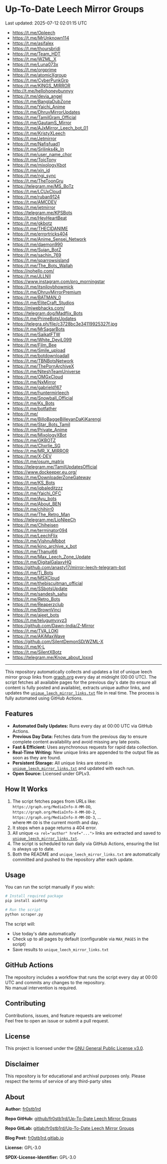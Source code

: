# Up-To-Date Leech Mirror Groups

Last updated: 2025-07-12 02:01:15 UTC

- https://t.me/Opleech
- https://t.me/MrUnknown114
- https://t.me/asifalex
- https://t.me/thoursbridi
- https://t.me/Team_HDT
- https://t.me/WZML_X
- https://t.me/Luna073x
- https://t.me/orgprime
- https://t.me/atomicXgroup
- https://t.me/CyberPunkGrp
- https://t.me/KINGS_MIRROR
- http://t.me/hellohoneybunnyy
- https://t.me/devia_angel
- https://t.me/BanglaDubZone
- https://t.me/Yaichi_Anime
- https://t.me/DhruvMirrorUpdates
- https://t.me/TamilGram_Official
- https://t.me/GautamS_Mirror
- https://t.me/AJxMirror_Leech_bot_01
- https://t.me/KristyXLeech
- https://t.me/Jetmirror
- https://t.me/Nafisfuad1
- https://t.me/Srilinks4k_In
- https://t.me/user_name_chor
- https://t.me/ToicTony
- https://t.me/mixologyXbot
- https://t.me/xin_id
- https://t.me/ngi_sync
- https://t.me/TheToonGru
- https://telegram.me/MS_BoTz
- https://t.me/LCUxCloud
- https://t.me/ruban9124
- https://t.me/AMCDEV
- https://t.me/jetmirror
- https://telegram.me/KPSBots
- https://t.me/HeyHeartBeat
- https://t.me/gkbotz
- https://t.me/THECIDANIME
- https://t.me/errortricks404
- https://t.me/Anime_Sensei_Network
- https://t.me/daemon990
- https://t.me/Sujan_BotZ
- https://t.me/sachin_769
- https://t.me/sparrowsisland
- https://t.me/The_Bots_Wallah
- https://nohello.com/
- https://t.me/JLLNII
- https://www.instagram.com/pro_morningstar
- https://t.me/itsniloybhowmick
- https://t.me/DhruvMirrorPremium
- https://t.me/BATMAN_0
- https://t.me/EliteCraft_Studios
- https://mjwebhacks.com/
- https://telegram.dog/Madflix_Bots
- https://t.me/PrimeBotsUpdates
- https://telegra.ph/file/c3728bc3e34119925327f.jpg
- https://t.me/MrSagarBots
- https://t.me/SaikatFTW
- https://t.me/White_DeviL099
- https://t.me/Film_Bee
- https://t.me/Smile_upload
- https://t.me/botdownloadall
- https://t.me/TBNBotsNetwork
- https://t.me/ThePornArchiveX
- https://t.me/NiteshTeamUniverse
- https://t.me/OMGxCloud
- https://t.me/NxMirror
- https://t.me/gabrield167
- https://t.me/huntermirleech
- https://t.me/Snowball_Official
- https://t.me/Ks_Bots
- https://t.me/botfather
- https://t.me/
- https://t.me/BilloBaggeBilleyanDaKiKarengi
- https://t.me/Star_Bots_Tamil
- https://t.me/Private_Anime
- https://t.me/MixologyXBot
- https://t.me/GKBOTZ
- https://t.me/Chxrlie_SG
- https://t.me/MR_X_MIRROR
- https://t.me/X-DEV
- https://t.me/osum_matrix
- https://telegram.me/TamilUpdatesOfficial
- https://www.dockeeper.eu.org/
- https://t.me/DownloaderZoneGateway
- https://t.me/KS_Bots
- https://t.me/iqbaleditzzz
- https://t.me/Yaichi_OFC
- https://t.me/Ayu_bots
- https://t.me/About_BEN
- https://t.me/chihirr0
- https://t.me/The_Retro_Man
- https://telegram.me/LioNleeCh
- https://t.me/Chiheisen
- https://t.me/terminator094
- https://t.me/LeechFlix
- https://t.me/VishnuMbbot
- https://t.me/kino_archive_x_bot
- https://t.me/Thanuj66
- https://t.me/Max_Leech_Zone_Update
- https://t.me/DigitalGalaxyHQ
- https://github.com/anasty17/mirror-leech-telegram-bot
- https://t.me/Tj_Bots
- https://t.me/MSXCloud
- https://t.me/thebiscuitman_official
- https://t.me/SSbotsUpdate
- https://t.me/sandesh_sahu
- https://t.me/Retro_Bots
- https://t.me/Reaperzclub
- https://t.me/BrownVinci
- https://t.me/ajeet_bots
- https://t.me/telugumvxyz3
- https://github.com/Dawn-India/Z-Mirror
- https://t.me/TVA_LOKl
- https://t.me/AKiMaxWave
- https://github.com/SilentDemonSD/WZML-X
- https://t.me/K-L
- https://t.me/SilentXBotz
- https://telegram.me/Know_about_loxxd

---

This repository automatically collects and updates a list of unique leech mirror group links from [graph.org](https://graph.org) every day at midnight (00:00 UTC). The script fetches all available pages for the previous day's date (to ensure all content is fully posted and available), extracts unique author links, and updates the [`unique_leech_mirror_links.txt`](unique_leech_mirror_links.txt) file in real time. The process is fully automated using GitHub Actions.

## Features

- **Automated Daily Updates:** Runs every day at 00:00 UTC via GitHub Actions.
- **Previous Day Data:** Fetches data from the previous day to ensure complete content availability and avoid missing any late posts.
- **Fast & Efficient:** Uses asynchronous requests for rapid data collection.
- **Real-Time Writing:** New unique links are appended to the output file as soon as they are found.
- **Persistent Storage:** All unique links are stored in [`unique_leech_mirror_links.txt`](unique_leech_mirror_links.txt) and updated with each run.
- **Open Source:** Licensed under GPLv3.

## How It Works

1. The script fetches pages from URLs like:  
   `https://graph.org/MediaInfo-X-MM-DD`,  
   `https://graph.org/MediaInfo-X-MM-DD-2`,  
   `https://graph.org/MediaInfo-X-MM-DD-3`, ...  
   where `MM-DD` is the current month and day.
2. It stops when a page returns a 404 error.
3. All unique `<a rel="author" href="...">` links are extracted and saved to [`unique_leech_mirror_links.txt`](unique_leech_mirror_links.txt).
4. The script is scheduled to run daily via GitHub Actions, ensuring the list is always up to date.
5. Both the README and `unique_leech_mirror_links.txt` are automatically committed and pushed to the repository after each update.

## Usage

You can run the script manually if you wish:

```bash
# Install required package
pip install aiohttp

# Run the script
python scraper.py
```

The script will:
- Use today's date automatically
- Check up to all pages by default (configurable via `MAX_PAGES` in the script)
- Save results to `unique_leech_mirror_links.txt`

## GitHub Actions

The repository includes a workflow that runs the script every day at 00:00 UTC and commits any changes to the repository.  
No manual intervention is required.

## Contributing

Contributions, issues, and feature requests are welcome!  
Feel free to open an issue or submit a pull request.

## License

This project is licensed under the [GNU General Public License v3.0](LICENSE).

## Disclaimer
This repository is for educational and archival purposes only. Please respect the terms of service of any third-party sites

## About

**Author:** [fr0stb1rd](https://fr0stb1rd.gitlab.io/) 

**Repo GitHub:** [github/fr0stb1rd/Up-To-Date Leech Mirror Groups](https://github.com/b1rdfr0st/Up-To-Date-Leech-Mirror-Groups)

**Repo GitLab:** [gitlab/fr0stb1rd/Up-To-Date Leech Mirror Groups](https://gitlab.com/fr0stb1rd/up-to-date-leech-mirror-groups)

**Blog Post:**  [fr0stb1rd.gitlab.io](https://fr0stb1rd.gitlab.io/posts/up-to-date-leech-mirror-groups-automatic-telegram-group-link-collector/)

**License:** GPL-3.0

**SPDX-License-Identifier:** GPL-3.0
